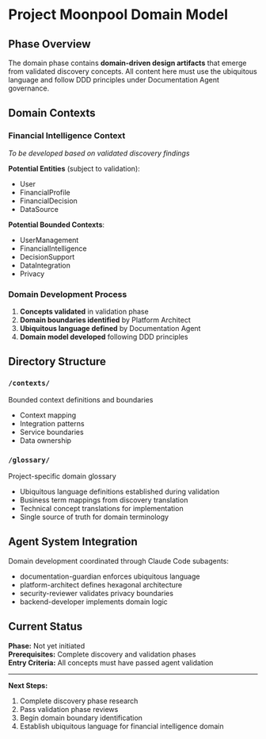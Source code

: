 # Project Moonpool Domain Model

## Phase Overview

The domain phase contains **domain-driven design artifacts** that emerge from validated discovery concepts. All content here must use the ubiquitous language and follow DDD principles under Documentation Agent governance.

## Domain Contexts

### Financial Intelligence Context
*To be developed based on validated discovery findings*

**Potential Entities** (subject to validation):
- User
- FinancialProfile  
- FinancialDecision
- DataSource

**Potential Bounded Contexts**:
- UserManagement
- FinancialIntelligence
- DecisionSupport
- DataIntegration
- Privacy

### Domain Development Process

1. **Concepts validated** in validation phase
2. **Domain boundaries identified** by Platform Architect
3. **Ubiquitous language defined** by Documentation Agent
4. **Domain model developed** following DDD principles

## Directory Structure

### `/contexts/`
Bounded context definitions and boundaries
- Context mapping
- Integration patterns  
- Service boundaries
- Data ownership

### `/glossary/`
Project-specific domain glossary
- Ubiquitous language definitions established during validation
- Business term mappings from discovery translation
- Technical concept translations for implementation
- Single source of truth for domain terminology

## Agent System Integration

Domain development coordinated through Claude Code subagents:
- documentation-guardian enforces ubiquitous language
- platform-architect defines hexagonal architecture
- security-reviewer validates privacy boundaries
- backend-developer implements domain logic

## Current Status

**Phase:** Not yet initiated  
**Prerequisites:** Complete discovery and validation phases  
**Entry Criteria:** All concepts must have passed agent validation

---

**Next Steps:**
1. Complete discovery phase research
2. Pass validation phase reviews
3. Begin domain boundary identification
4. Establish ubiquitous language for financial intelligence domain